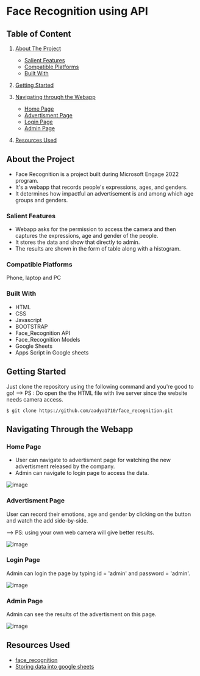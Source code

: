 # Face Recognition using API

## Table of Content

1. [About The Project](#about-the-project)
   * [Salient Features](#salient-features)
   * [Compatible Platforms](#compatible-platforms)
   * [Built With](#built-with)

2. [Getting Started](#getting-started)

3. [Navigating through the Webapp](#navigating-through-the-webapp)
   * [Home Page](#home-page)
   * [Advertisment Page](#advertisment-page)
   * [Login Page](#login-page)
   * [Admin Page](#admin-page)

4. [Resources Used](#resources-used)

## About the Project

* Face Recognition is a project built during Microsoft Engage 2022 program.
* It's a webapp that records people's expressions, ages, and genders.
* It determines how impactful an advertisement is and among which age groups and genders.

### Salient Features
 * Webapp asks for the permission to access the camera and then captures the expressions, age and gender of the people.
 * It stores the data and show that directly to admin.
 * The results are shown in the form of table along with a histogram.

### Compatible Platforms
 Phone, laptop and PC
 
### Built With
* HTML
* CSS
* Javascript
* BOOTSTRAP
* Face_Recognition API
* Face_Recognition Models
* Google Sheets
* Apps Script in Google sheets

## Getting Started 

  Just clone the repository using the following command and you're good to go!
  --> PS : Do open the the HTML file with live server since the website needs camera access.
  ```
  $ git clone https://github.com/aadya1710/face_recognition.git
  ```

## Navigating Through the Webapp
### Home Page
 * User can navigate to advertisment page for watching the new advertisment released by the company.
 * Admin can navigate to login page to access the data.
 
![image](https://user-images.githubusercontent.com/77448543/170831971-934b2062-c1c5-4520-b460-dcb156ca5234.png)

### Advertisment Page
User can record their emotions, age and gender by clicking on the button and watch the add side-by-side.

--> PS: using your own web camera will give better results.

![image](https://user-images.githubusercontent.com/77448543/170832438-bf460728-abc6-4cb1-827d-4ce807f5fd02.png)

### Login Page
Admin can login the page by typing id = 'admin' and password = 'admin'.

![image](https://user-images.githubusercontent.com/77448543/170832596-5e7584a1-2a7e-4cd1-b641-9246642c40a1.png)

### Admin Page
Admin can see the results of the advertisment on this page.

![image](https://user-images.githubusercontent.com/77448543/170832620-31ff7097-2598-490e-bcec-75b6a09c6518.png)

## Resources Used
 * [face_recognition](https://dev.to/karkranikhil/face-recognition-using-javascript-33n5)
 * [Storing data into google sheets](https://www.youtube.com/watch?v=xFj4tZfsKOM&t=148s)

 
